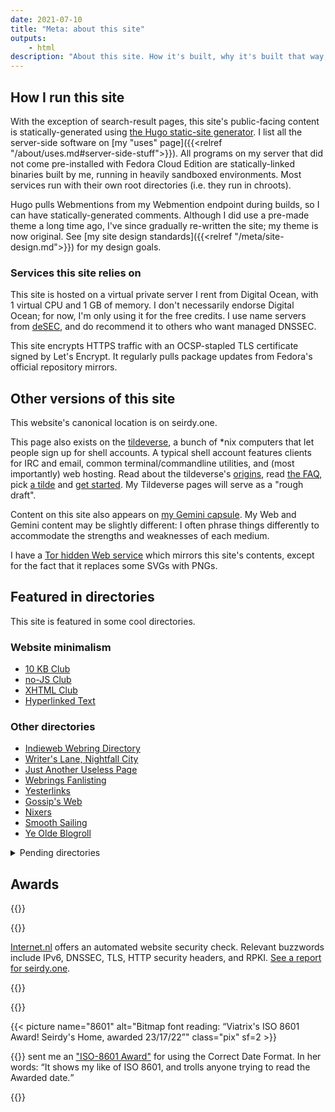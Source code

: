 ```yaml
---
date: 2021-07-10
title: "Meta: about this site"
outputs:
    - html
description: "About this site. How it's built, why it's built that way, privacy, accessibility, mirrors, etc."
---
```

How I run this site
-------------------

With the exception of search-result pages, this site's public-facing content is statically-generated using [the Hugo static-site generator](https://gohugo.io/). I list all the server-side software on [my "uses" page]({{<relref "/about/uses.md#server-side-stuff">}}). All programs on my server that did not come pre-installed with Fedora Cloud Edition are statically-linked binaries built by me, running in heavily sandboxed environments. Most services run with their own root directories (i.e. they run in chroots).

Hugo pulls Webmentions from my Webmention endpoint during builds, so I can have statically-generated comments. Although I did use a pre-made theme a long time ago, I've since gradually re-written the site; my theme is now original. See [my site design standards]({{<relref "/meta/site-design.md">}}) for my design goals.

### Services this site relies on

This site is hosted on a virtual private server I rent from Digital Ocean, with 1&nbsp;virtual CPU and 1&nbsp;GB of memory. I don't necessarily endorse Digital Ocean; for now, I'm only using it for the free credits. I use name servers from [deSEC](https://desec.io/), and do recommend it to others who want managed DNSSEC.

This site encrypts HTTPS traffic with an OCSP-stapled TLS certificate signed by Let's Encrypt. It regularly pulls package updates from Fedora's official repository mirrors.

Other versions of this site
---------------------------

This website's canonical location is on seirdy.one.

This page also exists on the [tildeverse](https://tildeverse.org/), a bunch of \*nix computers that let people sign up for shell accounts. A typical shell account features clients for IRC and email, common terminal/commandline utilities, and (most importantly) web hosting. Read about the tildeverse's [origins](https://web.archive.org/web/20180917091804/https://medium.com/message/tilde-club-i-had-a-couple-drinks-and-woke-up-with-1-000-nerds-a8904f0a2ebf), read [the FAQ](https://tilde.club/wiki/faq.html), pick [a tilde](https://tilde.club/%7Epfhawkins/othertildes.html) and [get started](https://tilde.club/~anthonydpaul/primer.html). My Tildeverse pages will serve as a "rough draft".

Content on this site also appears on <a rel="alternate" href="gemini://seirdy.one/" class="u-syndication">my Gemini capsule</a>. My Web and Gemini content may be slightly different: I often phrase things differently to accommodate the strengths and weaknesses of each medium.

I have a [Tor hidden Web service](http://wgq3bd2kqoybhstp77i3wrzbfnsyd27wt34psaja4grqiezqircorkyd.onion/ "{rel='alternate' class='u-syndication'}") which mirrors this site's contents, except for the fact that it replaces some SVGs with PNGs.

Featured in directories
-----------------------

This site is featured in some cool directories.

### Website minimalism

- [10 KB Club](https://10kbclub.com/)
- [no-JS Club](https://no-js.club/)
- [XHTML Club](https://xhtml.club/)
- [Hyperlinked Text](https://sjmulder.nl/en/textonly.html)

### Other directories

- [Indieweb Webring Directory](https://xn--sr8hvo.ws/directory)
- [Writer's Lane, Nightfall City](https://nightfall.city/writers-lane/)
- [Just Another Useless Page](https://www.geocities.ws/jaup/jaup.htm)
- [Webrings Fanlisting](https://fanlistings.nickifaulk.com/webrings/)
- [Yesterlinks](https://links.yesterweb.org/)
- [Gossip's Web](https://gossipsweb.net/personal-websites)
- [Nixers](https://github.com/nixers-projects/sites/wiki/List-of-nixers.net-user-sites)
- [Smooth Sailing](https://smoothsailing.asclaria.org/)
- [Ye Olde Blogroll](https://blogroll.org/)

<details>
<summary>Pending directories</summary>

- [Nerd Listings](https://nerdlistings.info/category/personalsites/) (pending; expired TLS certificate)
- [LinkLane](https://www.linklane.net/) (pending)
- [Blog Surf](https://blogsurf.io/) (pending)

</details>

Awards
------

{{<image-figure id="internetnl-web">}}

{{<picture name="internetnl-web" alt="Badge with text: 100% score in website test, internet.nl">}}
<figcaption itemprop="caption">

[Internet.nl](https://internet.nl/) offers an automated website security check. Relevant buzzwords include IPv6, DNSSEC, TLS, HTTP security headers, and RPKI. [See a report for seirdy.one](https://internet.nl/site/seirdy.one/1716116/).

</figcaption>

{{</image-figure>}}

{{<image-figure id="iso-8601">}}

{{< picture name="8601" alt="Bitmap font reading: “Viatrix's ISO 8601 Award! Seirdy's Home, awarded 23/17/22”" class="pix" sf=2 >}}

<figcaption itemprop="caption">

{{<indieweb-person itemprop="mentions" name="Viatrix" url="https://viatrix.is-hella.gay">}} sent me an ["ISO-8601 Award"](https://mincerafter42.github.io/fun/8601award.html) for using the Correct Date Format. In her words: <q cite="https://mincerafter42.github.io/fun/8601award.html">It shows my like of ISO 8601, and trolls anyone trying to read the Awarded date.</q>

</figcaption>

{{</image-figure>}}


